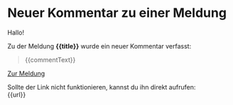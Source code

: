 # Neuer Kommentar zu einer Meldung

Hallo!

Zu der Meldung **{{title}}** wurde ein neuer Kommentar verfasst:

> {{commentText}}

[Zur Meldung]({{url}})

Sollte der Link nicht funktionieren, kannst du ihn direkt aufrufen:\
{{url}}
